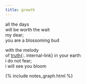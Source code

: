 ```yaml
---
title: growth
---
```


all the days  
will be worth the wait   
my dear;  
you are a blossoming bud  <br/>

with the melody  
of [truth](/truth){:. internal-link} in your earth  
i do not fear;  
i will see you bloom  


 


{% include notes_graph.html %}
